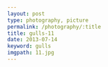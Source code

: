 ```yaml
---
layout: post
type: photography, picture
permalink: /photography/:title
title: gulls-11
date: 2013-07-14
keyword: gulls
imgpath: 11.jpg
---
```



